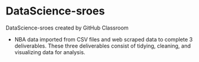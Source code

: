 # DataScience-sroes
DataScience-sroes created by GitHub Classroom
- NBA data imported from CSV files and web scraped data to complete 3 deliverables. These three deliverables consist of tidying, cleaning, and visualizing data for analysis.
